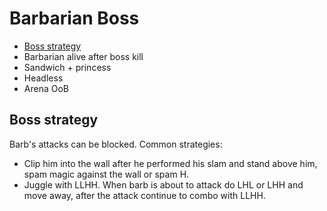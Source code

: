 # Barbarian Boss

- [Boss strategy](#boss)
- Barbarian alive after boss kill
- Sandwich + princess
- Headless
- Arena OoB

## <a name="boss"></a>Boss strategy

Barb's attacks can be blocked. Common strategies:

- Clip him into the wall after he performed his slam and stand above him, spam magic against the wall or spam H.
- Juggle with LLHH. When barb is about to attack do LHL or LHH and move away, after the attack continue to combo with LLHH.
